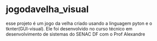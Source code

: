 # jogodavelha_visual
esse projeto é um jogo da velha criado usando a linguagem pyton e o tknter(GUI-visual). Ele foi desenvolvido no curso técnico em desenvolvimento de sistemas do SENAC DF com o Prof Alexandre
